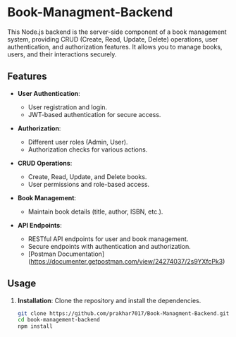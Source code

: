 # Book-Managment-Backend

This Node.js backend is the server-side component of a book management system, providing CRUD (Create, Read, Update, Delete) operations, user authentication, and authorization features. It allows you to manage books, users, and their interactions securely.

## Features

- **User Authentication**:
  - User registration and login.
  - JWT-based authentication for secure access.

- **Authorization**:
  - Different user roles (Admin, User).
  - Authorization checks for various actions.

- **CRUD Operations**:
  - Create, Read, Update, and Delete books.
  - User permissions and role-based access.

- **Book Management**:
  - Maintain book details (title, author, ISBN, etc.).


- **API Endpoints**:
  - RESTful API endpoints for user and book management.
  - Secure endpoints with authentication and authorization.
  - [Postman Documentation] (https://documenter.getpostman.com/view/24274037/2s9YXfcPk3)

## Usage

1. **Installation**: Clone the repository and install the dependencies.

   ```bash
   git clone https://github.com/prakhar7017/Book-Managment-Backend.git
   cd book-management-backend
   npm install
